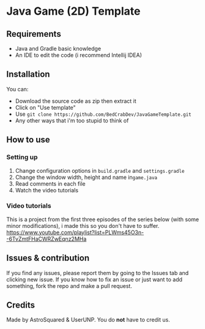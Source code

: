 # Java Game (2D) Template

## Requirements
- Java and Gradle basic knowledge
- An IDE to edit the code (i recommend Intellij IDEA)

## Installation
You can:
- Download the source code as zip then extract it
- Click on "Use template"
- Use `git clone https://github.com/BedCrabDev/JavaGameTemplate.git`
- Any other ways that i'm too stupid to think of

## How to use
### Setting up
1. Change configuration options in `build.gradle` and `settings.gradle`
2. Change the window width, height and name in`game.java`
3. Read comments in each file
4. Watch the video tutorials
### Video tutorials
This is a project from the first three episodes of the series below (with some minor modifications), i made this so you don't have to suffer.
https://www.youtube.com/playlist?list=PLWms45O3n--6TvZmtFHaCWRZwEqnz2MHa

## Issues & contribution
If you find any issues, please report them by going to the Issues tab and clicking new issue.
If you know how to fix an issue or just want to add something, fork the repo and make a pull request.

## Credits
Made by AstroSquared & UserUNP.
You do **not** have to credit us.